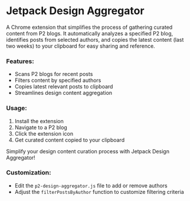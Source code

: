 # Jetpack Design Aggregator

A Chrome extension that simplifies the process of gathering curated content from P2 blogs. It automatically analyzes a specified P2 blog, identifies posts from selected authors, and copies the latest content (last two weeks) to your clipboard for easy sharing and reference.

### Features:
- Scans P2 blogs for recent posts
- Filters content by specified authors
- Copies latest relevant posts to clipboard
- Streamlines design content aggregation

### Usage:
1. Install the extension
2. Navigate to a P2 blog
3. Click the extension icon
4. Get curated content copied to your clipboard

Simplify your design content curation process with Jetpack Design Aggregator!

### Customization:
- Edit the `p2-design-aggregator.js` file to add or remove authors
- Adjust the `filterPostsByAuthor` function to customize filtering criteria